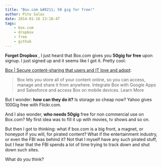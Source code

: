 ```yaml
---
title: "Box.com &#8211; 50 gig for free!"
author: Pito Salas
date: 2014-01-16 23:18:47
tags:
    - box.com
    - dropbox
    - free
    - github
---
```



**Forget Dropbox** , I just heard that Box.com gives you **50gig for free**
upon signup. I just signed up and it seems like I got it. Pretty cool:

[Box | Secure content-sharing that users and IT love and
adopt](<https://app.box.com/home/>):

> Box lets you store all of your content online, so you can access, manage and
> share it from anywhere. Integrate Box with Google Apps and Salesforce and
> access Box on mobile devices. Learn More

But I wonder: **how can they do it?** Is storage so cheap now? Yahoo gives
100Gig free with Flickr.com.

And I also wonder, **who needs 50gig** free for non commercial use on Box.com?
My first idea was to fill it up with movies, tv shows and so on.

But then I got to thinking: what if box.com is a big front, a magnet, or
honeypot if you will, for pirated content? What if the entertainment industry,
or even the FBI was behind it? Not that I myself have any such pirated stuff,
but I hear that the FBI spends a lot of time trying to track down and shut
down such sites.

What do you think?


